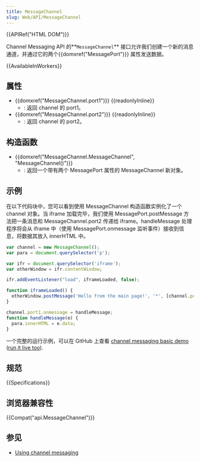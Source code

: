 ```yaml
---
title: MessageChannel
slug: Web/API/MessageChannel
---
```

{{APIRef("HTML DOM")}}

Channel Messaging API 的**`MessageChannel`** 接口允许我们创建一个新的消息通道，并通过它的两个{{domxref("MessagePort")}} 属性发送数据。

{{AvailableInWorkers}}

## 属性

- {{domxref("MessageChannel.port1")}} {{readonlyInline}}
  - : 返回 channel 的 port1。
- {{domxref("MessageChannel.port2")}} {{readonlyInline}}
  - : 返回 channel 的 port2。

## 构造函数

- {{domxref("MessageChannel.MessageChannel", "MessageChannel()")}}
  - : 返回一个带有两个 MessagePort 属性的 MessageChannel 新对象。

## 示例

在以下代码块中，您可以看到使用 MessageChannel 构造函数实例化了一个 channel 对象。当 iframe 加载完毕，我们使用 MessagePort.postMessage 方法把一条消息和 MessageChannel.port2 传递给 iframe。handleMessage 处理程序将会从 iframe 中（使用 MessagePort.onmessage 监听事件）接收到信息，将数据其放入 innerHTML 中。

```js
var channel = new MessageChannel();
var para = document.querySelector('p');

var ifr = document.querySelector('iframe');
var otherWindow = ifr.contentWindow;

ifr.addEventListener("load", iframeLoaded, false);

function iframeLoaded() {
  otherWindow.postMessage('Hello from the main page!', '*', [channel.port2]);
}

channel.port1.onmessage = handleMessage;
function handleMessage(e) {
  para.innerHTML = e.data;
}
```

一个完整的运行示例，可以在 GitHub 上查看 [channel messaging basic demo](https://github.com/mdn/dom-examples/tree/master/channel-messaging-basic) ([run it live too](https://mdn.github.io/dom-examples/channel-messaging-basic/)).

## 规范

{{Specifications}}

## 浏览器兼容性

{{Compat("api.MessageChannel")}}

## 参见

- [Using channel messaging](/zh-CN/docs/Web/API/Channel_Messaging_API/Using_channel_messaging)
